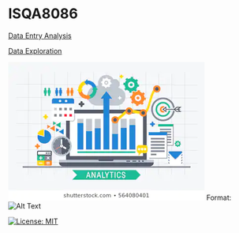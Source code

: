 # ISQA8086
[Data Entry Analysis]()


[Data Exploration]()


![GitHub Logo](flat-design-modern-vector-illustration-260nw-564080401.webp)
Format: ![Alt Text](url)

[![License: MIT](https://img.shields.io/badge/License-MIT-yellow.svg)](https://opensource.org/licenses/MIT)
